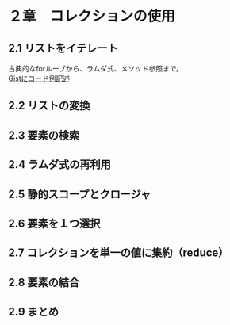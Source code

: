 # ２章　コレクションの使用

## 2.1 リストをイテレート
古典的なforループから、ラムダ式、メソッド参照まで。<br>
[Gistにコード例記述](https://gist.github.com/tksy/b1ff68427228ea303e37)

## 2.2 リストの変換



## 2.3 要素の検索



## 2.4 ラムダ式の再利用



## 2.5 静的スコープとクロージャ



## 2.6 要素を１つ選択



## 2.7 コレクションを単一の値に集約（reduce）



## 2.8 要素の結合



## 2.9 まとめ



